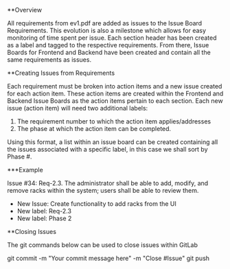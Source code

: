 **Overview

All requirements from ev1.pdf are added as issues to the Issue Board Requirements.  This evolution is also a milestone which allows for easy monitoring of time spent per issue.  Each section header has been created as a label and tagged to the respective requirements.  From there, Issue Boards for Frontend and Backend have been created and contain all the same requirements as issues.

**Creating Issues from Requirements

Each requirement must be broken into action items and a new issue created for each action item.  These action items are created within the Frontend and Backend Issue Boards as the action items pertain to each section.  Each new issue (action item) will need two additional labels:
1. The requirement number to which the action item applies/addresses
2. The phase at which the action item can be completed. 

Using this format, a list within an issue board can be created containing all the issues associated with a specific label, in this case we shall sort by Phase #.

***Example

Issue #34: Req-2.3. The administrator shall be able to add, modify, and remove racks within the system; users shall be able to review them.

* New Issue: Create functionality to add racks from the UI
* New label: Req-2.3
* New label: Phase 2

**Closing Issues

The git commands below can be used to close issues within GitLab

git commit -m "Your commit message here" -m "Close #Issue"
git push

